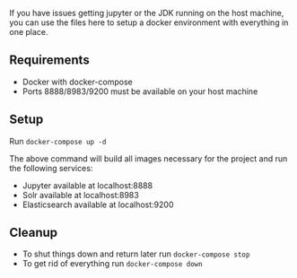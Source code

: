 If you have issues getting jupyter or the JDK running on the host machine, you can use the files here to setup a docker environment with everything in one place.

## Requirements

- Docker with docker-compose
- Ports 8888/8983/9200 must be available on your host machine

## Setup

Run `docker-compose up -d` 

The above command will build all images necessary for the project and run the following services:

- Jupyter available at localhost:8888
- Solr available at localhost:8983
- Elasticsearch available at localhost:9200

## Cleanup

- To shut things down and return later run `docker-compose stop`
- To get rid of everything run `docker-compose down`
